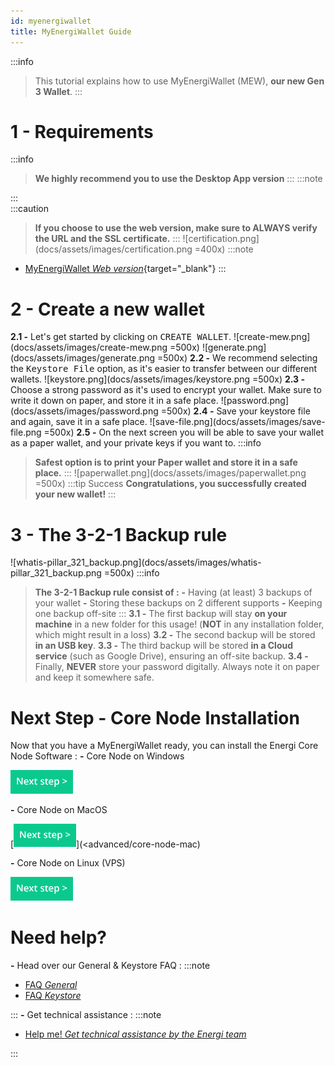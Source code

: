 ```yaml
---
id: myenergiwallet
title: MyEnergiWallet Guide
---
```


:::info
> This tutorial explains how to use MyEnergiWallet (MEW), **our new Gen 3 Wallet**.
:::
# 1 - Requirements
:::info
> **We highly recommend you to use the Desktop App version**
:::
:::note
<!-- - [MyEnergiWallet *Download the Desktop App*](/downloads/myenergiwallet){target="_blank"} -->
:::
<br>
:::caution
> **If you choose to use the web version, make sure to ALWAYS verify the URL and the SSL certificate.**
:::
![certification.png](docs/assets/images/certification.png =400x)
:::note
- [MyEnergiWallet *Web version*](https://wallet.energi.network/){target="_blank"}
:::
# 2 - Create a new wallet
**2.1 -** Let's get started by clicking on <kbd>CREATE WALLET</kbd>.
![create-mew.png](docs/assets/images/create-mew.png =500x)
![generate.png](docs/assets/images/generate.png =500x)
**2.2 -** We recommend selecting the <kbd>Keystore File</kbd> option, as it's easier to transfer between our different wallets.
![keystore.png](docs/assets/images/keystore.png =500x)
**2.3 -** Choose a strong password as it's used to encrypt your wallet. Make sure to write it down on paper, and store it in a safe place.
![password.png](docs/assets/images/password.png =500x)
**2.4 -** Save your keystore file and again, save it in a safe place.
![save-file.png](docs/assets/images/save-file.png =500x)
**2.5 -** On the next screen you will be able to save your wallet as a paper wallet, and your private keys if you want to.
:::info
> **Safest option is to print your Paper wallet and store it in a safe place.**
:::
![paperwallet.png](docs/assets/images/paperwallet.png =500x)
:::tip Success
> **Congratulations, you successfully created your new wallet!**
:::
# 3 - The 3-2-1 Backup rule
![whatis-pillar_321_backup.png](docs/assets/images/whatis-pillar_321_backup.png =500x)
:::info
> **The 3-2-1 Backup rule consist of :**
**-** Having (at least) 3 backups of your wallet
**-** Storing these backups on 2 different supports
**-** Keeping one backup off-site
:::
**3.1 -** The first backup will stay **on your machine** in a new folder for this usage!
(**NOT** in any installation folder, which might result in a loss)
**3.2 -** The second backup will be stored **in an USB key**.
**3.3 -** The third backup will be stored **in a Cloud service** (such as Google Drive), ensuring an off-site backup.
**3.4 -** Finally, **NEVER** store your password digitally. Always note it on paper and keep it somewhere safe.
# Next Step - Core Node Installation
Now that you have a MyEnergiWallet ready, you can install the Energi Core Node Software :
**-** Core Node on Windows

[<img border="0" alt="core-node-windows" src="docs/assets/images/nrg-btn.png" width="100" />](advanced/core-node-windows)

**-** Core Node on MacOS

[<img border="0" alt="core-node-mac" src="docs/assets/images/nrg-btn.png" width="100" />](<advanced/core-node-mac)

**-** Core Node on Linux (VPS)

[<img border="0" alt="scripted-linux-installation" src="docs/assets/images/nrg-btn.png" width="100" />](advanced/scripted-linux-installation)

# Need help?
**-** Head over our General & Keystore FAQ :
:::note

- [FAQ *General*](03-faq/faq)
- [FAQ *Keystore*](03-faq/faq)

:::
**-** Get technical assistance :
:::note

- [Help me\! *Get technical assistance by the Energi team*](03-faq/faq)

:::

